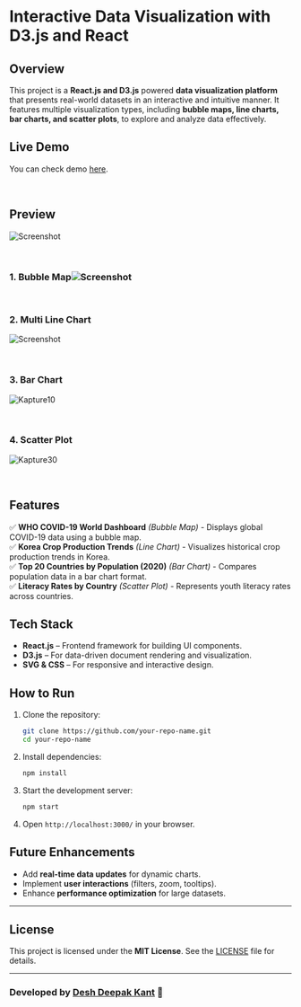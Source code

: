  # **Interactive Data Visualization with D3.js and React**  

## **Overview**  
This project is a **React.js and D3.js** powered **data visualization platform** that presents real-world datasets in an interactive and intuitive manner. It features multiple visualization types, including **bubble maps, line charts, bar charts, and scatter plots**, to explore and analyze data effectively.  

## Live Demo

You can check demo [here](https://deshdeepakkant.github.io/React-D3-VizHub-Interactive-Data-Insights).

<br/>

## Preview

![Screenshot](https://github.com/user-attachments/assets/42ca6f34-3ffa-46ca-862c-dea31fe1c1a5)


<br/>

### 1. Bubble Map![Screenshot](https://github.com/user-attachments/assets/18afd822-03c5-4797-a09b-574848d3f21d)



<br/>

### 2. Multi Line Chart

![Screenshot](https://github.com/user-attachments/assets/91c92558-1ddb-4491-8f47-220898442e7c)


<br/>

### 3. Bar Chart

![Kapture10](https://user-images.githubusercontent.com/55128990/104303017-dff0c980-550c-11eb-8196-bd05f0fa2d16.gif)

<br/>

### 4. Scatter Plot

![Kapture30](https://user-images.githubusercontent.com/55128990/104923751-d7523480-59df-11eb-96f7-64559b7eb1d3.gif)

<br/>

## **Features**  
✅ **WHO COVID-19 World Dashboard** *(Bubble Map)* - Displays global COVID-19 data using a bubble map.  
✅ **Korea Crop Production Trends** *(Line Chart)* - Visualizes historical crop production trends in Korea.  
✅ **Top 20 Countries by Population (2020)** *(Bar Chart)* - Compares population data in a bar chart format.  
✅ **Literacy Rates by Country** *(Scatter Plot)* - Represents youth literacy rates across countries.  

## **Tech Stack**  
- **React.js** – Frontend framework for building UI components.  
- **D3.js** – For data-driven document rendering and visualization.  
- **SVG & CSS** – For responsive and interactive design.  

## **How to Run**  
1. Clone the repository:  
   ```bash
   git clone https://github.com/your-repo-name.git
   cd your-repo-name
   ```  
2. Install dependencies:  
   ```bash
   npm install
   ```  
3. Start the development server:  
   ```bash
   npm start
   ```  
4. Open `http://localhost:3000/` in your browser.  

## **Future Enhancements**  
- Add **real-time data updates** for dynamic charts.  
- Implement **user interactions** (filters, zoom, tooltips).  
- Enhance **performance optimization** for large datasets.  

---

## **License**  

This project is licensed under the **MIT License**. See the [LICENSE](LICENSE) file for details.  

---

### **Developed by [Desh Deepak Kant](https://github.com/DeshDeepakKant) 🚀**  

